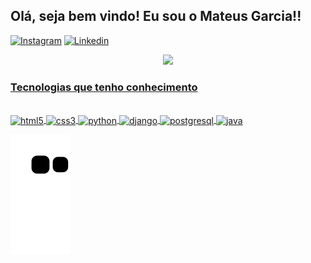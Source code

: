 ## Olá, seja bem vindo! Eu sou o Mateus Garcia!!
 
  [![Instagram](https://img.shields.io/badge/Instagram-E4405F?style=for-the-badge&logo=instagram&logoColor=white)](https://www.instagram.com/m_garcia.99/)
  [![Linkedin](https://img.shields.io/badge/LinkedIn-0077B5?style=for-the-badge&logo=linkedin&logoColor=white)](https://www.linkedin.com/in/mateus-garcia-02a157224/)
<div align="center">
  <a href="https://github.com/mmgarcia99">
  <img height="180em" src="https://github-readme-stats.vercel.app/api?username=mmgarcia99&show_icons=true&theme=dracula&include_all_commits=true&count_private=true"/>
 
 
</div>

### Tecnologias que tenho conhecimento
<div style="display: inline_block"><br/>
<img align="center" alt="html5" src="https://img.shields.io/badge/HTML5-E34F26?style=for-the-badge&logo=html5&logoColor=white" />
<img align="center" alt="css3" src="https://img.shields.io/badge/CSS3-1572B6?style=for-the-badge&logo=css3&logoColor=white" />
<img align="center" alt="python" src="https://img.shields.io/badge/Python-3776AB?style=for-the-badge&logo=python&logoColor=white" />
<img align="center" alt="django" src="https://img.shields.io/badge/Django-092E20?style=for-the-badge&logo=django&logoColor=white" />
<img align="center" alt="postgresql" src="https://img.shields.io/badge/PostgreSQL-316192?style=for-the-badge&logo=postgresql&logoColor=white" />
<img align="center" alt="java" src="https://img.shields.io/badge/Java-ED8B00?style=for-the-badge&logo=java&logoColor=white" />

 </div>
 
  
  

 
 
 
  ![Snake animation](https://github.com/rafaballerini/rafaballerini/blob/output/github-contribution-grid-snake.svg)
 

